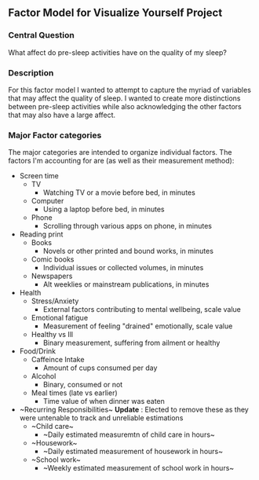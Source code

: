 ## Factor Model for Visualize Yourself Project

### Central Question
What affect do pre-sleep activities have on the quality of my sleep?

### Description
For this factor model I wanted to attempt to capture the myriad of variables that may affect the quality of sleep. I wanted to create more distinctions between pre-sleep activities while also acknowledging the other factors that may also have a large affect.

### Major Factor categories
The major categories are intended to organize individual factors. The factors I'm accounting for are (as well as their measurement method):
* Screen time
    * TV
        * Watching TV or a movie before bed, in minutes
    * Computer
        * Using a laptop before bed, in minutes
    * Phone
        * Scrolling through various apps on phone, in minutes
* Reading print
    * Books
        * Novels or other printed and bound works, in minutes
    * Comic books
        * Individual issues or collected volumes, in minutes
    * Newspapers
        * Alt weeklies or mainstream publications, in minutes
* Health
    * Stress/Anxiety
        * External factors contributing to mental wellbeing, scale value
    * Emotional fatigue
        * Measurement of feeling "drained" emotionally, scale value
    * Healthy vs Ill
        * Binary measurement, suffering from ailment or healthy
* Food/Drink
    * Caffeince Intake
        * Amount of cups consumed per day
    * Alcohol
        * Binary, consumed or not
    * Meal times (late vs earlier)
        * Time value of when dinner was eaten
* ~Recurring Responsibilities~ **Update** : Elected to remove these as they were untenable to track and unreliable estimations
    * ~Child care~
        * ~Daily estimated measuremtn of child care in hours~
    * ~Housework~
        * ~Daily estimated measurement of housework in hours~
    * ~School work~
        * ~Weekly estimated measurement of school work in hours~

